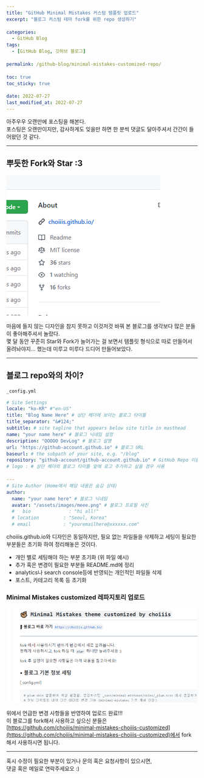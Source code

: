```yaml
---
title: "GitHub Minimal Mistakes 커스텀 템플릿 업로드"
excerpt: "블로그 커스텀 테마 fork를 위한 repo 생성하기"

categories:
  - GitHub Blog
tags:
  - [GitHub Blog, 깃허브 블로그]

permalink: /github-blog/minimal-mistakes-customized-repo/

toc: true
toc_sticky: true

date: 2022-07-27
last_modified_at: 2022-07-27
---
```


아주우우 오랜만에 포스팅을 해본다.  
포스팅은 오랜만이지만, 감사하게도 잊을만 하면 한 분씩 댓글도 달아주셔서 간간이 들어왔던 것 같다.

---

## 뿌듯한 Fork와 Star :3

![star-and-fork](/assets/images/posts_img/github-blog-minimal-mistakes-customized-repo/star-and-fork.png)

마음에 들지 않는 디자인을 참지 못하고 이것저것 바꿔 본 블로그를 생각보다 많은 분들이 좋아해주셔서 놀랐다.  
몇 달 동안 꾸준히 Star와 Fork가 늘어가는 걸 보면서 템플릿 형식으로 따로 만들어서 올려놔야지... 했는데 미루고 미루다 드디어 만들어보았다.

---

## 블로그 repo와의 차이?

`_config.yml`

```yml
# Site Settings
locale: "ko-KR" #"en-US"
title: "Blog Name Here" # 상단 헤더에 보이는 블로그 타이틀
title_separator: "&#124;"
subtitle: # site tagline that appears below site title in masthead
name: "your name here" # 블로그 닉네임 설정
description: "OOOOO DevLog" # 블로그 설명
url: "https://github-account.github.io" # 블로그 URL
baseurl: # the subpath of your site, e.g. "/blog"
repository: "github-account/github-account.github.io" # GitHub Repo 이름
# logo : # 상단 헤더의 블로그 타이틀 앞에 로고 추가하고 싶을 경우 사용

---
# Site Author (Home에서 해당 내용은 숨김 상태)
author:
  name: "your name here" # 블로그 닉네임
  avatar: "/assets/images/meee.png" # 블로그 프로필 사진
  #   bio              : "hi all!"
  # location         : "Seoul, Korea"
  # email            : "youremailhere@xxxxxx.com"
```

choiiis.github.io와 디자인은 동일하지만, 필요 없는 파일들을 삭제하고 세팅이 필요한 부분들은 초기화 하여 정리해놓은 것이다.

- 개인 별로 세팅해야 하는 부분 초기화 (위 파일 예시)
- 추가 혹은 변경이 필요한 부분들 README.md에 정리
- analytics나 search console등에 반영되는 개인적인 파일들 삭제
- 포스트, 카테고리 목록 등 초기화

### Minimal Mistakes customized 레파지토리 업로드

![repo-capture](/assets/images/posts_img/github-blog-minimal-mistakes-customized-repo/repo-capture.png)

위에서 언급한 변경 사항들을 반영하여 업로드 완료!!!  
이 블로그를 fork해서 사용하고 싶으신 분들은 [https://github.com/choiiis/minimal-mistakes-choiiis-customized](https://github.com/choiiis/minimal-mistakes-choiiis-customized)에서 fork 해서 사용하시면 됩니다.

---

혹시 수정이 필요한 부분이 있거나 문의 혹은 요청사항이 있으시면,  
댓글 혹은 메일로 연락주세요오 :)
